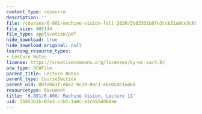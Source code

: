 ```yaml
---
content_type: resource
description: ''
file: /courses/6-801-machine-vision-fall-2020/5b03361b8fe3ccb51a0ce3c685dd88ae_MIT6_801F20_lec11.pdf
file_size: 405144
file_type: application/pdf
hide_download: true
hide_download_original: null
learning_resource_types:
- Lecture Notes
license: https://creativecommons.org/licenses/by-nc-sa/4.0/
ocw_type: OCWFile
parent_title: Lecture Notes
parent_type: CourseSection
parent_uid: 08febb1f-ebe2-9c29-04c1-e6e024b1a469
resourcetype: Document
title: '6.801/6.866: Machine Vision, Lecture 11'
uid: 5b03361b-8fe3-ccb5-1a0c-e3c685dd88ae
---
```

